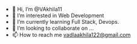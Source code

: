 - 👋 Hi, I’m @VAkhila11
- 👀 I’m interested in Web Development
- 🌱 I’m currently learning Full Stack, Devops.
- 💞️ I’m looking to collaborate on ...
- 📫 How to reach me vadlaakhila122@gmail.com 
  


<!---
VAkhila11/VAkhila11 is a ✨ special ✨ repository because its `README.md` (this file) appears on your GitHub profile.
You can click the Preview link to take a look at your changes.
--->
